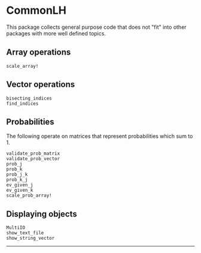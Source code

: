 # CommonLH

This package collects general purpose code that does not "fit" into other packages with more well defined topics.

## Array operations

```@docs
scale_array!
```

## Vector operations

```@docs
bisecting_indices
find_indices
```

## Probabilities

The following operate on matrices that represent probabilities which sum to 1.

```@docs
validate_prob_matrix
validate_prob_vector
prob_j
prob_k
prob_j_k
prob_k_j
ev_given_j
ev_given_k
scale_prob_array!
```

## Displaying objects

```@docs
MultiIO
show_text_file
show_string_vector
```

--------------
